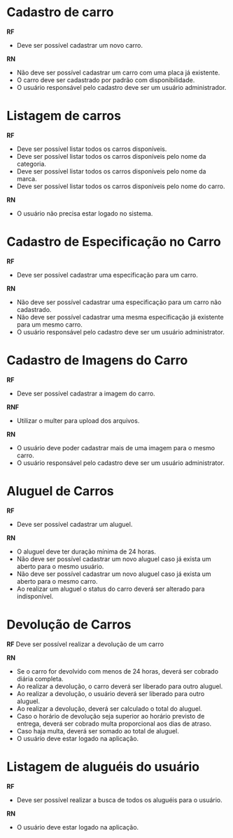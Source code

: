 # Cadastro de carro

**RF**
- Deve ser possível cadastrar um novo carro.

**RN**
- Não deve ser possível cadastrar um carro com uma placa já existente.
- O carro deve ser cadastrado por padrão com disponibilidade.
- O usuário responsável pelo cadastro deve ser um usuário administrador.

# Listagem de carros

**RF**
- Deve ser possível listar todos os carros disponíveis.
- Deve ser possível listar todos os carros disponíveis pelo nome da categoria.
- Deve ser possível listar todos os carros disponíveis pelo nome da marca.
- Deve ser possível listar todos os carros disponíveis pelo nome do carro.

**RN**
- O usuário não precisa estar logado no sistema.

# Cadastro de Especificação no Carro

**RF**
- Deve ser possível cadastrar uma especificação para um carro.

**RN**
- Não deve ser possível cadastrar uma especificação para um carro não cadastrado.
- Não deve ser possível cadastrar uma mesma especificação já existente para um mesmo carro.
- O usuário responsável pelo cadastro deve ser um usuário administrator.

# Cadastro de Imagens do Carro

**RF**
- Deve ser possível cadastrar a imagem do carro.

**RNF**
- Utilizar o multer para upload dos arquivos.

**RN**
- O usuário deve poder cadastrar mais de uma imagem para o mesmo carro.
- O usuário responsável pelo cadastro deve ser um usuário administrator.

# Aluguel de Carros

**RF**
- Deve ser possível cadastrar um aluguel.

**RN**
- O aluguel deve ter duração mínima de 24 horas.
- Não deve ser possível cadastrar um novo aluguel caso já exista um aberto para o mesmo usuário.
- Não deve ser possível cadastrar um novo aluguel caso já exista um aberto para o mesmo carro.
- Ao realizar um aluguel o status do carro deverá ser alterado para indisponível.

# Devolução de Carros

**RF**
Deve ser possível realizar a devolução de um carro

**RN**
- Se o carro for devolvido com menos de 24 horas, deverá ser cobrado diária completa.
- Ao realizar a devolução, o carro deverá ser liberado para outro aluguel.
- Ao realizar a devolução, o usuário deverá ser liberado para outro aluguel.
- Ao realizar a devolução, deverá ser calculado o total do aluguel.
- Caso o horário de devolução seja superior ao horário previsto de entrega, deverá
ser cobrado multa proporcional aos dias de atraso.
- Caso haja multa, deverá ser somado ao total de aluguel.
- O usuário deve estar logado na aplicação.

# Listagem de aluguéis do usuário

**RF**
- Deve ser possível realizar a busca de todos os aluguéis para o usuário.

**RN**
- O usuário deve estar logado na aplicação.